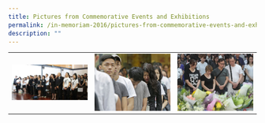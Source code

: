 ```yaml
---
title: Pictures from Commemorative Events and Exhibitions
permalink: /in-memoriam-2016/pictures-from-commemorative-events-and-exhibitions
description: ""
---
```


<table><tbody><tr>
<td> <img src="/images/tributes-from-the-ground/last-14.jpg" alt="Drawing" style="width: 450px;"> </td>
<td> <img src="/images/tributes-from-the-ground/last-15.jpg" alt="Drawing" style="width: 450px;"> </td>
<td> <img src="/images/tributes-from-the-ground/last-16.jpg" alt="Drawing" style="width: 450px;"> </td>
</tr></tbody></table>


